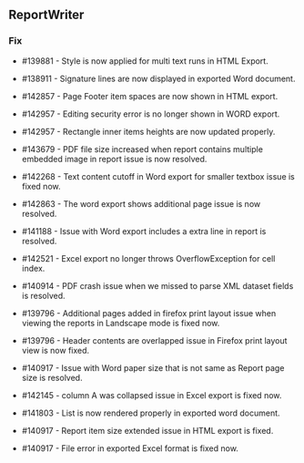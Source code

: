 ## ReportWriter

### Fix

* \#139881 - Style is now applied for multi text runs in HTML Export.

* \#138911 - Signature lines are now displayed in exported Word document.

* \#142857 - Page Footer item spaces are now shown in HTML export.

* \#142957 - Editing security error is no longer shown in WORD export.

* \#142957 - Rectangle inner items heights are now updated properly.

* \#143679 - PDF file size increased when report contains multiple embedded image in report issue is now resolved.

* \#142268 - Text content cutoff in Word export for smaller textbox issue is fixed now.

* \#142863 - The word export shows additional page issue is now resolved.

* \#141188 - Issue with Word export includes a extra line in report is resolved.

* \#142521 - Excel export no longer throws OverflowException for cell index.

* \#140914 - PDF crash issue when we missed to parse XML dataset fields is resolved.

* \#139796 - Additional pages added in firefox print layout issue when viewing the reports in Landscape mode is fixed now.

* \#139796 - Header contents are overlapped issue in Firefox print layout view is now fixed.

* \#140917 - Issue with Word paper size that is not same as Report page size is resolved.

* \#142145 - column A was collapsed issue in Excel export is fixed now.

* \#141803 - List is now rendered properly in exported word document.

* \#140917 - Report item size extended issue in HTML export is fixed.

* \#140917 - File error in exported Excel format is fixed now.
